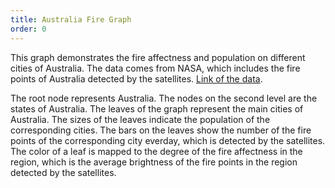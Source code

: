 ```yaml
---
title: Australia Fire Graph
order: 0
---
```


This graph demonstrates the fire affectness and population on different cities of Australia. The data comes from NASA, which includes the fire points of Australia detected by the satellites. <a href='https://firms.modaps.eosdis.nasa.gov/active_fire/#firms-shapefile' target='_blank'>Link of the data</a>.

The root node represents Australia. The nodes on the second level are the states of Australia. The leaves of the graph represent the main cities of Australia. The sizes of the leaves indicate the population of the corresponding cities. The bars on the leaves show the number of the fire points of the corresponding city everday, which is detected by the satellites. The color of a leaf is mapped to the degree of the fire affectness in the region, which is the average brightness of the fire points in the region detected by the satellites.